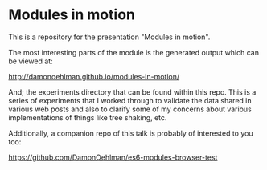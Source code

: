 # Modules in motion

This is a repository for the presentation "Modules in motion".

The most interesting parts of the module is the generated output which can be viewed at:

http://damonoehlman.github.io/modules-in-motion/

And; the experiments directory that can be found within this repo.  This is a series of experiments that I worked through to validate the data shared in various web posts and also to clarify some of my concerns about various implementations of things like tree shaking, etc.

Additionally, a companion repo of this talk is probably of interested to you too:

https://github.com/DamonOehlman/es6-modules-browser-test
